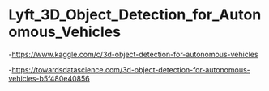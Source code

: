 # Lyft_3D_Object_Detection_for_Autonomous_Vehicles

-https://www.kaggle.com/c/3d-object-detection-for-autonomous-vehicles

-https://towardsdatascience.com/3d-object-detection-for-autonomous-vehicles-b5f480e40856
